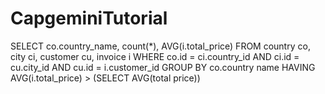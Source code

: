 # CapgeminiTutorial





SELECT co.country_name, count(*), AVG(i.total_price)
FROM country co, city ci, customer cu, invoice i
WHERE co.id = ci.country_id AND ci.id = cu.city_id AND cu.id = i.customer_id
GROUP BY co.country name
HAVING AVG(i.total_price) > (SELECT AVG(total price))

